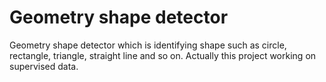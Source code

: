 # Geometry shape detector
Geometry shape detector which is identifying shape such as circle, rectangle, triangle, straight line and so on. Actually this project working on supervised data. 
